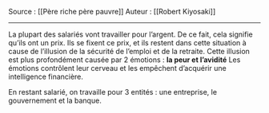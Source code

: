 Source : [[Père riche père pauvre]]
Auteur : [[Robert Kiyosaki]]
***

La plupart des salariés vont travailler pour l’argent. 
De ce fait, cela signifie qu’ils ont un prix. 
Ils se fixent ce prix, et ils restent dans cette situation à cause de l’illusion de la sécurité de l’emploi et de la retraite.
Cette illusion est plus profondément causée par 2 émotions : **la peur et l’avidité**
Les émotions contrôlent leur cerveau et les empêchent d’acquérir une intelligence financière.

En restant salarié, on travaille pour 3 entités : une entreprise, le gouvernement et la banque.